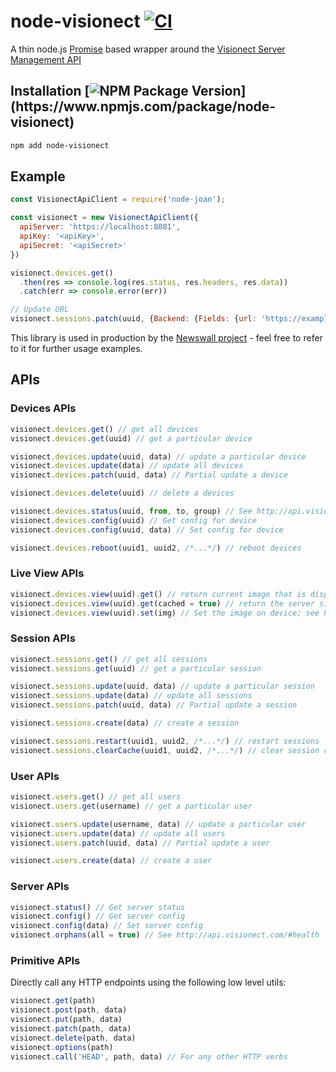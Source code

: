 # node-visionect [![CI](https://github.com/pathikrit/node-visionect/actions/workflows/ci.yml/badge.svg?branch=main)](https://github.com/pathikrit/node-visionect/actions/workflows/ci.yml)

A thin node.js [Promise](https://developer.mozilla.org/en-US/docs/Web/JavaScript/Reference/Global_Objects/Promise) based wrapper around the [Visionect Server Management API](http://api.visionect.com/)

## Installation [![NPM Package Version](https://img.shields.io/npm/v/node-visionect.svg?)](https://www.npmjs.com/package/node-visionect)
```sh
npm add node-visionect
```
## Example
```js
const VisionectApiClient = require('node-joan');

const visionect = new VisionectApiClient({
  apiServer: 'https://localhost:8081',
  apiKey: '<apiKey>',
  apiSecret: '<apiSecret>'
})

visionect.devices.get()
  .then(res => console.log(res.status, res.headers, res.data))
  .catch(err => console.error(err))

// Update URL
visionect.sessions.patch(uuid, {Backend: {Fields: {url: 'https://example.com'}}})
```
This library is used in production by the [Newswall project](https://github.com/pathikrit/newswall) - feel free to refer to it for further usage examples.

## APIs

### Devices APIs
```js
visionect.devices.get() // get all devices
visionect.devices.get(uuid) // get a particular device

visionect.devices.update(uuid, data) // update a particular device
visionect.devices.update(data) // update all devices
visionect.devices.patch(uuid, data) // Partial update a device

visionect.devices.delete(uuid) // delete a devices

visionect.devices.status(uuid, from, to, group) // See http://api.visionect.com/#device-status-device-status
visionect.devices.config(uuid) // Get config for device
visionect.devices.config(uuid, data) // Set config for device

visionect.devices.reboot(uuid1, uuid2, /*...*/) // reboot devices
```

### Live View APIs
```js
visionect.devices.view(uuid).get() // return current image that is displayed on the device
visionect.devices.view(uuid).get(cached = true) // return the server side image for the device
visionect.devices.view(uuid).set(img) // Set the image on device; see http://api.visionect.com/#backends
```

### Session APIs
```js
visionect.sessions.get() // get all sessions
visionect.sessions.get(uuid) // get a particular session

visionect.sessions.update(uuid, data) // update a particular session
visionect.sessions.update(data) // update all sessions
visionect.sessions.patch(uuid, data) // Partial update a session

visionect.sessions.create(data) // create a session

visionect.sessions.restart(uuid1, uuid2, /*...*/) // restart sessions
visionect.sessions.clearCache(uuid1, uuid2, /*...*/) // clear session caches
```

### User APIs
```js
visionect.users.get() // get all users
visionect.users.get(username) // get a particular user

visionect.users.update(username, data) // update a particular user
visionect.users.update(data) // update all users
visionect.users.patch(uuid, data) // Partial update a user

visionect.users.create(data) // create a user
```

### Server APIs
```js
visionect.status() // Get server status
visionect.config() // Get server config
visionect.config(data) // Set server config
visionect.orphans(all = true) // See http://api.visionect.com/#health
```

### Primitive APIs
Directly call any HTTP endpoints using the following low level utils:
```js
visionect.get(path)
visionect.post(path, data)
visionect.put(path, data)
visionect.patch(path, data)
visionect.delete(path, data)
visionect.options(path)
visionect.call('HEAD', path, data) // For any other HTTP verbs
```
